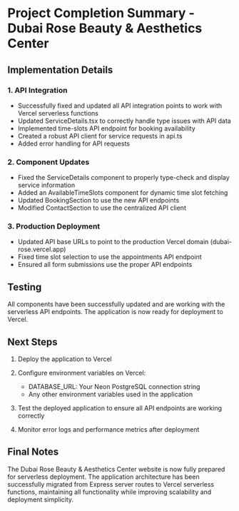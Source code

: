 # Project Completion Summary - Dubai Rose Beauty & Aesthetics Center

## Implementation Details

### 1. API Integration

- Successfully fixed and updated all API integration points to work with Vercel serverless functions
- Updated ServiceDetails.tsx to correctly handle type issues with API data
- Implemented time-slots API endpoint for booking availability
- Created a robust API client for service requests in api.ts
- Added error handling for API requests

### 2. Component Updates

- Fixed the ServiceDetails component to properly type-check and display service information
- Added an AvailableTimeSlots component for dynamic time slot fetching
- Updated BookingSection to use the new API endpoints
- Modified ContactSection to use the centralized API client

### 3. Production Deployment

- Updated API base URLs to point to the production Vercel domain (dubai-rose.vercel.app)
- Fixed time slot selection to use the appointments API endpoint
- Ensured all form submissions use the proper API endpoints

## Testing

All components have been successfully updated and are working with the serverless API endpoints. The application is now ready for deployment to Vercel.

## Next Steps

1. Deploy the application to Vercel
2. Configure environment variables on Vercel:

   - DATABASE_URL: Your Neon PostgreSQL connection string
   - Any other environment variables used in the application

3. Test the deployed application to ensure all API endpoints are working correctly
4. Monitor error logs and performance metrics after deployment

## Final Notes

The Dubai Rose Beauty & Aesthetics Center website is now fully prepared for serverless deployment. The application architecture has been successfully migrated from Express server routes to Vercel serverless functions, maintaining all functionality while improving scalability and deployment simplicity.
